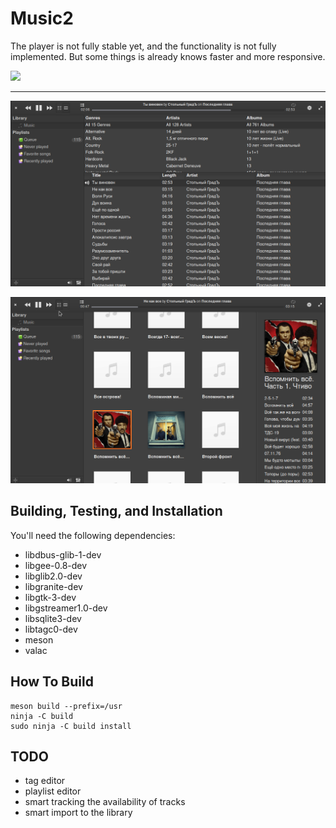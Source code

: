 # Music2

The player is not fully stable yet, and the functionality is not fully implemented. But some things is already knows faster and more responsive.

<p align="left">
    <a href="https://paypal.me/Dirli85">
        <img src="https://img.shields.io/badge/Donate-PayPal-green.svg">
    </a>
</p>

----

<img src="data/screenshot1.png" title="List"> </img>

<img src="data/screenshot2.png" title="Grid"> </img>

## Building, Testing, and Installation

You'll need the following dependencies:
* libdbus-glib-1-dev
* libgee-0.8-dev
* libglib2.0-dev
* libgranite-dev
* libgtk-3-dev
* libgstreamer1.0-dev
* libsqlite3-dev
* libtagc0-dev
* meson
* valac

## How To Build

    meson build --prefix=/usr
    ninja -C build
    sudo ninja -C build install

## TODO

* tag editor
* playlist editor
* smart tracking the availability of tracks
* smart import to the library
